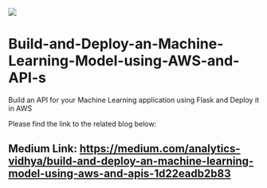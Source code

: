 ![](https://komarev.com/ghpvc/?username=RakeshKumar045&color=blue)


# Build-and-Deploy-an-Machine-Learning-Model-using-AWS-and-API-s
Build an API for your Machine Learning application using Flask and Deploy it in AWS

Please find the link to the related blog below:

## Medium Link: https://medium.com/analytics-vidhya/build-and-deploy-an-machine-learning-model-using-aws-and-apis-1d22eadb2b83
